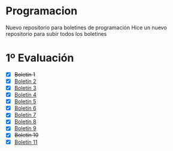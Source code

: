 # Programacion
Nuevo repositorio para boletines de programación
Hice un nuevo repositorio para subir todos los boletines
# 1º Evaluación
- [x] ~~Boletín 1~~ 
- [x] [Boletín 2]()
- [x] [Boletín 3]()
- [x] [Boletín 4]()
- [x] [Boletín 5]()
- [x] [Boletín 6]()
- [x] [Boletín 7]()
- [x] [Boletín 8]()
- [x] [Boletín 9]()
- [x] ~~Boletín 10~~ 
- [x] [Boletín 11]()
